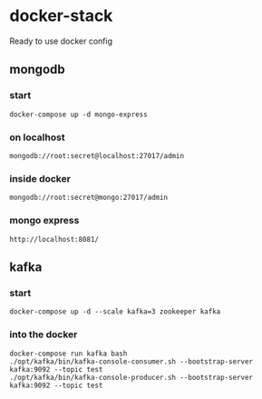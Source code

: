 # docker-stack
Ready to use docker config

## mongodb
### start
`docker-compose up -d mongo-express`
### on localhost
`mongodb://root:secret@localhost:27017/admin`
### inside docker
`mongodb://root:secret@mongo:27017/admin`
### mongo express
`http://localhost:8081/`

## kafka
### start
`docker-compose up -d --scale kafka=3 zookeeper kafka`
### into the docker
`docker-compose run kafka bash`\
`./opt/kafka/bin/kafka-console-consumer.sh --bootstrap-server kafka:9092 --topic test`\
`./opt/kafka/bin/kafka-console-producer.sh --bootstrap-server kafka:9092 --topic test`
